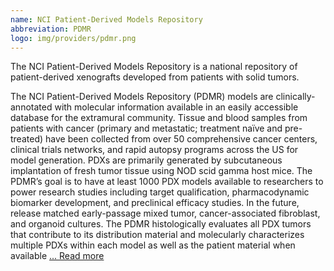 ```yaml
---
name: NCI Patient-Derived Models Repository
abbreviation: PDMR
logo: img/providers/pdmr.png
---
```


The NCI Patient-Derived Models Repository is a national repository of patient-derived xenografts developed from patients with solid tumors.

The NCI Patient-Derived Models Repository (PDMR) models are clinically-annotated with molecular information available in an easily accessible database for the extramural community. Tissue and blood samples from patients with cancer (primary and metastatic; treatment naïve and pre-treated) have been collected from over 50 comprehensive cancer centers, clinical trials networks, and rapid autopsy programs across the US for model generation. PDXs are primarily generated by subcutaneous implantation of fresh tumor tissue using NOD scid gamma host mice. The PDMR’s goal is to have at least 1000 PDX models available to researchers to power research studies including target qualification, pharmacodynamic biomarker development, and preclinical efficacy studies. In the future, release matched early-passage mixed tumor, cancer-associated fibroblast, and organoid cultures. The PDMR histologically evaluates all PDX tumors that contribute to its distribution material and molecularly characterizes multiple PDXs within each model as well as the patient material when available [... Read more](https://pdmr.cancer.gov)
